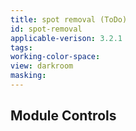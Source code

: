```yaml
---
title: spot removal (ToDo)
id: spot-removal
applicable-verison: 3.2.1
tags: 
working-color-space:  
view: darkroom
masking: 
---
```


## Module Controls

